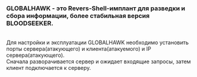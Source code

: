 <h3>GLOBALHAWK - это Revers-Shell-имплант для разведки и сбора информации, более стабильная версия BLOODSEEKER.</h3>
<br>
  Для настройки и эксплуатации GLOBALHAWK необходимо установить порты сервера(атакующего) и клиента(атакуемого) и IP сервера(атакующего).<br>
  Сначала разворачивается сервер и ожидает входящие запросы, затем клиент подключается к серверу.<br>
